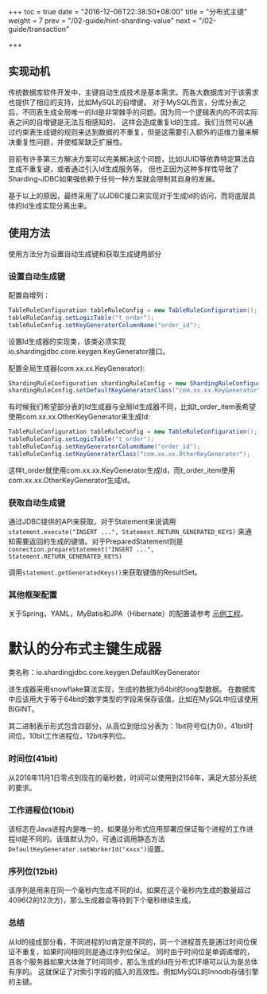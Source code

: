 +++
toc = true
date = "2016-12-06T22:38:50+08:00"
title = "分布式主键"
weight = 7
prev = "/02-guide/hint-sharding-value"
next = "/02-guide/transaction"

+++

## 实现动机

传统数据库软件开发中，主键自动生成技术是基本需求。而各大数据库对于该需求也提供了相应的支持，比如MySQL的自增键。
对于MySQL而言，分库分表之后，不同表生成全局唯一的Id是非常棘手的问题。因为同一个逻辑表内的不同实际表之间的自增键是无法互相感知的，
这样会造成重复Id的生成。我们当然可以通过约束表生成键的规则来达到数据的不重复，但是这需要引入额外的运维力量来解决重复性问题，并使框架缺乏扩展性。

目前有许多第三方解决方案可以完美解决这个问题，比如UUID等依靠特定算法自生成不重复键，或者通过引入Id生成服务等。
但也正因为这种多样性导致了Sharding-JDBC如果强依赖于任何一种方案就会限制其自身的发展。

基于以上的原因，最终采用了以JDBC接口来实现对于生成Id的访问，而将底层具体的Id生成实现分离出来。

## 使用方法

使用方法分为设置自动生成键和获取生成键两部分

### 设置自动生成键

配置自增列：

```java
TableRuleConfiguration tableRuleConfig = new TableRuleConfiguration();
tableRuleConfig.setLogicTable("t_order");
tableRuleConfig.setKeyGeneratorColumnName("order_id");
```

设置Id生成器的实现类，该类必须实现io.shardingjdbc.core.keygen.KeyGenerator接口。

配置全局生成器(com.xx.xx.KeyGenerator):

```java
ShardingRuleConfiguration shardingRuleConfig = new ShardingRuleConfiguration();
shardingRuleConfig.setDefaultKeyGeneratorClass("com.xx.xx.KeyGenerator");
```

有时候我们希望部分表的Id生成器与全局Id生成器不同，比如t_order_item表希望使用com.xx.xx.OtherKeyGenerator来生成Id:

```java
TableRuleConfiguration tableRuleConfig = new TableRuleConfiguration();
tableRuleConfig.setLogicTable("t_order");
tableRuleConfig.setKeyGeneratorColumnName("order_id");
tableRuleConfig.setKeyGeneratorClass("com.xx.xx.OtherKeyGenerator");
```

这样t_order就使用com.xx.xx.KeyGenerator生成Id，而t_order_item使用com.xx.xx.OtherKeyGenerator生成Id。

### 获取自动生成键

通过JDBC提供的API来获取。对于Statement来说调用```statement.execute("INSERT ...", Statement.RETURN_GENERATED_KEYS)```
来通知需要返回的生成的键值。对于PreparedStatement则是```connection.prepareStatement("INSERT ...", Statement.RETURN_GENERATED_KEYS)```

调用```statement.getGeneratedKeys()```来获取键值的ResultSet。

### 其他框架配置

关于Spring，YAML，MyBatis和JPA（Hibernate）的配置请参考
[示例工程](https://github.com/shardingjdbc/sharding-jdbc/tree/master/sharding-jdbc-example)。

# 默认的分布式主键生成器

类名称：io.shardingjdbc.core.keygen.DefaultKeyGenerator

该生成器采用snowflake算法实现，生成的数据为64bit的long型数据。
在数据库中应该用大于等于64bit的数字类型的字段来保存该值，比如在MySQL中应该使用BIGINT。

其二进制表示形式包含四部分，从高位到低位分表为：1bit符号位(为0)，41bit时间位，10bit工作进程位，12bit序列位。

### 时间位(41bit)

从2016年11月1日零点到现在的毫秒数，时间可以使用到2156年，满足大部分系统的要求。

### 工作进程位(10bit)

该标志在Java进程内是唯一的，如果是分布式应用部署应保证每个进程的工作进程Id是不同的。该值默认为0，可通过调用静态方法`DefaultKeyGenerator.setWorkerId("xxxx")`设置。

### 序列位(12bit)

该序列是用来在同一个毫秒内生成不同的Id。如果在这个毫秒内生成的数量超过4096(2的12次方)，那么生成器会等待到下个毫秒继续生成。

### 总结

从Id的组成部分看，不同进程的Id肯定是不同的，同一个进程首先是通过时间位保证不重复，如果时间相同则是通过序列位保证。
同时由于时间位是单调递增的，且各个服务器如果大体做了时间同步，那么生成的Id在分布式环境可以认为是总体有序的。
这就保证了对索引字段的插入的高效性。例如MySQL的Innodb存储引擎的主键。